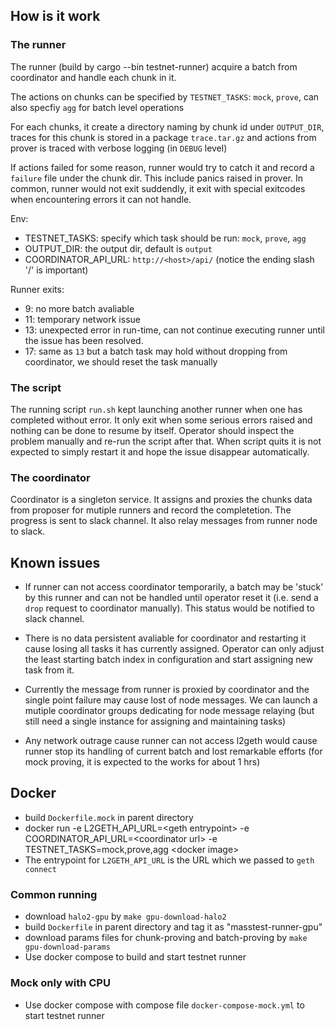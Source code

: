 ## How is it work ##

### The runner ###

The runner (build by cargo --bin testnet-runner) acquire a batch from coordinator and handle each chunk in it.

The actions on chunks can be specified by `TESTNET_TASKS`: `mock`, `prove`, 
can also specfiy `agg` for batch level operations 

For each chunks, it create a directory naming by chunk id under `OUTPUT_DIR`, traces for this chunk is stored in a package `trace.tar.gz`
and actions from prover is traced with verbose logging (in `DEBUG` level)

If actions failed for some reason, runner would try to catch it and record a `failure` file under the chunk dir.
This include panics raised in prover. In common, runner would not exit suddendly, it exit with special exitcodes when encountering
errors it can not handle.

Env:
+ TESTNET_TASKS: specify which task should be run: `mock`, `prove`, `agg`
+ OUTPUT_DIR: the output dir, default is `output`
+ COORDINATOR_API_URL: `http://<host>/api/` (notice the ending slash '/' is important)

Runner exits:

+ 9: no more batch avaliable
+ 11: temporary network issue
+ 13: unexpected error in run-time, can not continue executing runner until the issue has been resolved.
+ 17: same as `13` but a batch task may hold without dropping from coordinator, we should reset the task manually 

### The script ###

The running script `run.sh` kept launching another runner when one has completed without error. It only exit when some serious errors
raised and nothing can be done to resume by itself. Operator should inspect the problem manually and re-run the script after that. 
When script quits it is not expected to simply restart it and hope the issue disappear automatically.

### The coordinator ###

Coordinator is a singleton service. It assigns and proxies the chunks data from proposer for mutiple runners and record the
completetion. The progress is sent to slack channel. It also relay messages from runner node to slack.

## Known issues ##

+ If runner can not access coordinator temporarily, a batch may be 'stuck' by this runner and can not be handled until operator
reset it (i.e. send a `drop` request to coordinator manually). This status would be notified to slack channel.

+ There is no data persistent avaliable for coordinator and restarting it cause losing all tasks it has currently assigned. Operator
can only adjust the least starting batch index in configuration and start assigning new task from it.

+ Currently the message from runner is proxied by coordinator and the single point failure may cause lost of node messages. We can
launch a mutiple coordinator groups dedicating for node message relaying (but still need a single instance for assigning and maintaining
tasks)

+ Any network outrage cause runner can not access l2geth would cause runner stop its handling of current batch and lost remarkable
efforts (for mock proving, it is expected to the works for about 1 hrs)


## Docker ##

+ build `Dockerfile.mock` in parent directory
+ docker run -e L2GETH_API_URL=\<geth entrypoint\> -e COORDINATOR_API_URL=\<coordinator url\> -e TESTNET_TASKS=mock,prove,agg \<docker image\>
+ The entrypoint for `L2GETH_API_URL` is the URL which we passed to `geth connect`

### Common running ###

+ download `halo2-gpu` by `make gpu-download-halo2`
+ build `Dockerfile` in parent directory and tag it as "masstest-runner-gpu"
+ download params files for chunk-proving and batch-proving by `make gpu-download-params`
+ Use docker compose to build and start testnet runner

### Mock only with CPU ###

+ Use docker compose with compose file `docker-compose-mock.yml` to start testnet runner

